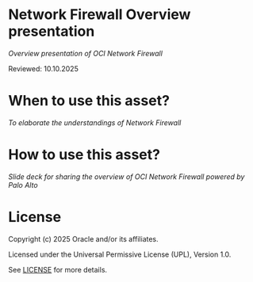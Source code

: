 # Network Firewall Overview presentation
 
*Overview presentation of OCI Network Firewall*
 
Reviewed: 10.10.2025

# When to use this asset?
 
*To elaborate the understandings of Network Firewall*
 
# How to use this asset?
 
*Slide deck for sharing the overview of OCI Network Firewall powered by Palo Alto*
 
# License

Copyright (c) 2025 Oracle and/or its affiliates.

Licensed under the Universal Permissive License (UPL), Version 1.0.

See [LICENSE](https://github.com/oracle-devrel/technology-engineering/blob/main/LICENSE) for more details.
